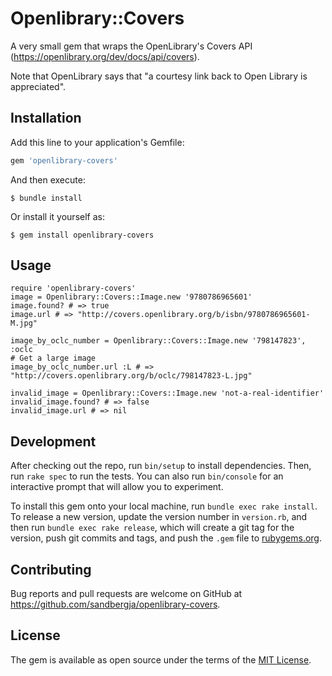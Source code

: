 # Openlibrary::Covers

A very small gem that wraps the OpenLibrary's Covers API (https://openlibrary.org/dev/docs/api/covers).

Note that OpenLibrary says that "a courtesy link back to Open Library is appreciated".

## Installation

Add this line to your application's Gemfile:

```ruby
gem 'openlibrary-covers'
```

And then execute:

    $ bundle install

Or install it yourself as:

    $ gem install openlibrary-covers

## Usage

    require 'openlibrary-covers'
    image = Openlibrary::Covers::Image.new '9780786965601'
    image.found? # => true
    image.url # => "http://covers.openlibrary.org/b/isbn/9780786965601-M.jpg"

    image_by_oclc_number = Openlibrary::Covers::Image.new '798147823', :oclc
    # Get a large image
    image_by_oclc_number.url :L # => "http://covers.openlibrary.org/b/oclc/798147823-L.jpg"

    invalid_image = Openlibrary::Covers::Image.new 'not-a-real-identifier'
    invalid_image.found? # => false
    invalid_image.url # => nil


## Development

After checking out the repo, run `bin/setup` to install dependencies. Then, run `rake spec` to run the tests. You can also run `bin/console` for an interactive prompt that will allow you to experiment.

To install this gem onto your local machine, run `bundle exec rake install`. To release a new version, update the version number in `version.rb`, and then run `bundle exec rake release`, which will create a git tag for the version, push git commits and tags, and push the `.gem` file to [rubygems.org](https://rubygems.org).

## Contributing

Bug reports and pull requests are welcome on GitHub at https://github.com/sandbergja/openlibrary-covers.


## License

The gem is available as open source under the terms of the [MIT License](https://opensource.org/licenses/MIT).
